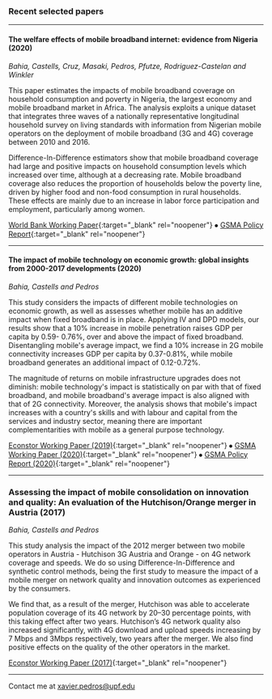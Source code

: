 ### Recent selected papers

---

#### The welfare effects of mobile broadband internet: evidence from Nigeria (2020)

*Bahia, Castells, Cruz, Masaki, Pedros, Pfutze, Rodriguez-Castelan and Winkler*

This paper estimates the impacts of mobile broadband coverage on household consumption and poverty in Nigeria, the largest economy and mobile broadband market in Africa. The analysis exploits a unique dataset that integrates three waves of a nationally representative longitudinal household survey on living standards with information from Nigerian mobile operators on the deployment of mobile broadband (3G and 4G) coverage between 2010 and 2016. 

Difference-In-Difference estimators show that mobile broadband coverage had large and positive impacts on household consumption levels which increased over time, although at a decreasing rate. Mobile broadband coverage also reduces the proportion of households below the poverty line, driven by higher food and non-food consumption in rural households. These effects are mainly due to an increase in labor force participation and employment, particularly among women.

[World Bank Working Paper](https://openknowledge.worldbank.org/bitstream/handle/10986/33712/The-Welfare-Effects-of-Mobile-Broadband-Internet-Evidence-from-Nigeria.pdf?sequence=1&isAllowed=y){:target="_blank" rel="noopener"} ⦁ [GSMA Policy Report](https://www.gsma.com/mobilefordevelopment/wp-content/uploads/2020/12/The-Poverty-Reduction-Effects-of-Mobile-Broadband-in-Africa-Evidence-from-Nigeria.pdf){:target="_blank" rel="noopener"}

---

#### The impact of mobile technology on economic growth: global insights from 2000-2017 developments (2020)

*Bahia, Castells and Pedros*

This study considers the impacts of different mobile technologies on economic growth, as well as assesses whether mobile has an additive impact when fixed broadband is in place. Applying IV and DPD models, our results show that a 10% increase in mobile penetration raises GDP per capita by 0.59- 0.76%, over and above the impact of fixed broadband. Disentangling mobile's average impact, we find a 10% increase in 2G mobile connectivity increases GDP per capita by 0.37-0.81%, while mobile broadband generates an additional impact of 0.12-0.72%. 

The magnitude of returns on mobile infrastructure upgrades does not diminish: mobile technology's impact is statistically on par with that of fixed broadband, and mobile broadband's average impact is also aligned with that of 2G connectivity. Moreover, the analysis shows that mobile's impact increases with a country's skills and with labour and capital from the services and industry sector, meaning there are important complementarities with mobile as a general purpose technology.

[Econstor Working Paper (2019)](https://www.econstor.eu/handle/10419/205164){:target="_blank" rel="noopener"} ⦁ [GSMA Working Paper (2020)](https://data.gsmaintelligence.com/api-web/v2/research-file-download?id=54165922&file=121120-working-paper.pdf){:target="_blank" rel="noopener"} ⦁ [GSMA Policy Report (2020)](https://www.gsma.com/betterfuture/wp-content/uploads/2020/11/Mobile-technology-and-economic-growth_web.pdf){:target="_blank" rel="noopener"} 

---

### Assessing the impact of mobile consolidation on innovation and quality: An evaluation of the Hutchison/Orange merger in Austria (2017)

*Bahia, Castells and Pedros*

This study analysis the impact of the 2012 merger between two mobile operators in Austria - Hutchison 3G Austria and Orange - on 4G network coverage and speeds. 
We do so using Difference-In-Difference and synthetic control methods, being the first study to measure the impact of a mobile merger on network quality and innovation outcomes as experienced by the consumers.

We find that, as a result of the merger, Hutchison was able to accelerate population coverage of its 4G network by 20–30 percentage points, with this taking effect after two years. Hutchison’s 4G network quality also increased significantly, with 4G download and upload speeds increasing by 7 Mbps and 3Mbps respectively, two years after the merger. We also find positive effects on the quality of the other operators in the market.

[Econstor Working Paper (2017)](https://www.econstor.eu/bitstream/10419/169453/1/Castells-et-al.pdf){:target="_blank" rel="noopener"}

---

Contact me at [xavier.pedros@upf.edu](xavier.pedros@upf.edu)
  
